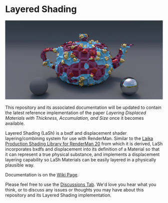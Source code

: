 # Layered Shading

![LashLayers](images/LashLayers1280x640.jpg)

This repository and its associated documentation will be updated to contain the latest reference implementation of the paper *Layering Displaced Materials with Thickness, Accumulation, and Size* once it becomes available.

Layered Shading (LaSh) is a bxdf and displacement shader layering/combining system for use with RenderMan. Similar to the <a href="https://github.com/LaikaStudios/shading-library/wiki/prman_20.Home">Laika Production Shading Library for RenderMan 20</a> from which it is derived, LaSh incorporates bxdfs and displacement into its definition of a Material so that it can represent a true physical substance, and implements a displacement layering capability so LaSh Materials can be easily layered in a physically plausible way.

Documentation is on the [Wiki Page](https://github.com/LaikaStudios/LaSh/wiki/Home).

Please feel free to use the [Discussions Tab](https://github.com/LaikaStudios/LaSh/discussions).
We'd love you hear what you think, or to discuss any issues or thoughts you may have about this repository and its Layered Shading implementation.
